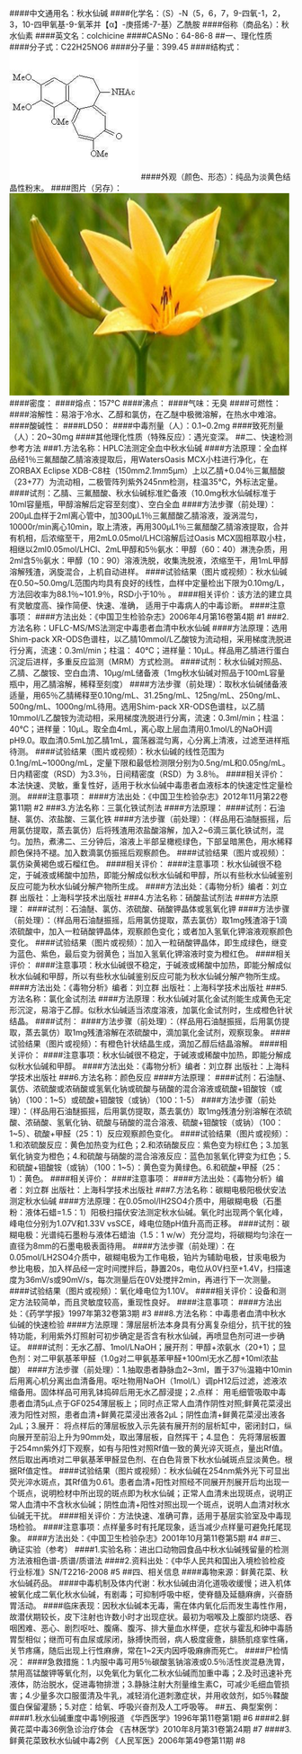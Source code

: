 ####中文通用名：秋水仙碱
####化学名：（S）-N（5，6，7，9-四氧-1，2，3，10-四甲氧基-9-氧苯并【α】-庚搭烯-7-基）乙酰胺
####俗称（商品名）：秋水仙素
####英文名：colchicine
####CASNo：64-86-8
##一、理化性质
####分子式：C22H25NO6
####分子量：399.45
####结构式：![结构式](./assets/duwu/秋水仙碱/@0结构式.jpg)
####外观（颜色、形态）：纯品为淡黄色结晶性粉末。
####图片（另存）：![外观](./assets/duwu/秋水仙碱/@1外观.jpg)
####密度：
####熔点：157℃
####沸点：
####气味：无臭
####可燃性：
####溶解性：易溶于冷水、乙醇和氯仿，在乙醚中极微溶解，在热水中难溶。
####酸碱性：
####LD50：
####中毒剂量（人）：0.1~0.2mg
####致死剂量（人）：20~30mg
####其他理化性质（特殊反应）：遇光变深。
##二、快速检测参考方法
###1.方法名称：HPLC法测定全血中秋水仙碱
####方法原理：全血样品经1％三氟醋酸乙腈溶液提取后，用WatersOasis MCX小柱进行净化，在ZORBAX Eclipse XDB-C8柱（150mm*2.1mm*5μm）上以乙腈+0.04％三氟醋酸（23+77）为流动相，二极管阵列紫外245nm检测，柱温35℃，外标法定量。
####试剂：乙腈、三氟醋酸、秋水仙碱标准贮备液（10.0mg秋水仙碱标准于10ml容量瓶，甲醇溶解后定容至刻度）、空白全血
####方法步骤（前处理）：200μL血样于2ml离心管中，加300μL1％三氟醋酸乙腈溶液，漩涡混匀，10000r/min离心10min，取上清液，再用300μL1％三氟醋酸乙腈溶液提取，合并有机相，后浓缩至干，用2mL0.05mol/LHCl溶解后过Oasis MCX固相萃取小柱，相继以2ml0.05mol/LHCl、2mL甲醇和5％氨水：甲醇（60：40）淋洗杂质，用2ml含5％氨水：甲醇（10：90）溶液洗脱，收集洗脱液，浓缩至干，用1mL甲醇溶解残渣，涡旋混合，上机自动进样。
####试验结果（图片或视频）：秋水仙碱在0.50~50.0mg/L范围内均具有良好的线性，血样中定量检出下限为0.10mg/L，方法回收率为88.1％~101.9％，RSD小于10％ 。
####相关评价：该方法的建立具有灵敏度高、操作简便、快速、准确， 适用于中毒病人的中毒诊断。
####注意事项：
####方法出处：《中国卫生检验杂志》2006年4月第16卷第4期 #1 
###2.方法名称：UFLC-MS/MS法测定中毒患者血清中秋水仙碱
####方法原理：选用Shim-pack XR-ODS色谱柱，以乙腈10mmol/L乙酸铵为流动相，采用梯度洗脱进行分离，流速：0.3ml/min；柱温： 40℃；进样量：10μL。样品用乙腈进行蛋白沉淀后进样，多重反应监测（MRM）方式检测。
####试剂：秋水仙碱对照品、乙腈、乙酸铵、空白血清、10μg/mL储备液（1mg秋水仙碱对照品于100mL容量瓶中，用乙腈溶解，稀释至刻度）
####方法步骤（前处理）：取秋水仙碱储备液适量，用65％乙腈稀释至0.10ng/mL、31.25ng/mL、125ng/mL、250ng/mL、500ng/mL、1000ng/mL待用。选用Shim-pack XR-ODS色谱柱，以乙腈10mmol/L乙酸铵为流动相，采用梯度洗脱进行分离，流速：0.3ml/min；柱温：40℃；进样量：10μL。取全血4mL，离心取上层血清用0.1mol/L的NaOH调pH9.0。取血清0.5mL加乙腈1mL，震荡器混匀离，心分离上清液，过滤至进样瓶待测。
####试验结果（图片或视频）：秋水仙碱的线性范围为0.1ng/mL~1000ng/mL，定量下限和最低检测限分别为0.5ng/mL和0.05ng/mL。日内精密度（RSD）为3.3％，日间精密度（RSD）为 3.8％。
####相关评价：本法快速、灵敏，重复性好，适用于秋水仙碱中毒患者血液标本的快速定性定量检测。
####注意事项：
####方法出处：《中国卫生检验杂志》2012年11月第22卷第11期 #2 
###3.方法名称：三氯化铁试剂法
####方法原理：
####试剂：石油醚、氯仿、浓盐酸、三氯化铁
####方法步骤（前处理）：（样品用石油醚振摇，后用氯仿提取，蒸去氯仿）后将残渣用浓盐酸溶解，加入2~6滴三氯化铁试剂，混匀。加热，煮沸二、三分钟后，溶液上半部呈橄榄绿色，下部呈暗黑色，用水稀释颜色保持不褪。加入数滴氯仿振摇后观察颜色。
####试验结果（图片或视频）：氯仿染黄褐色或石榴红色。
####相关评价：
####注意事项：秋水仙碱很不稳定，于碱液或稀酸中加热，即能分解成似秋水仙碱和甲醇，所以有些秋水仙碱鉴别反应可能为秋水仙碱分解产物所生成。
####方法出处：《毒物分析》编者：刘立群 出版社：上海科学技术出版社
###4.方法名称：硝酸盐试剂法
####方法原理：
####试剂：石油醚、氯仿、浓硫酸、硝酸钾晶体或氢氧化钾
####方法步骤（前处理）：（样品用石油醚振摇，后用氯仿提取，蒸去氯仿）取1mg残渣溶于1滴浓硫酸中，加入一粒硝酸钾晶体，观察颜色变化；或者加入氢氧化钾溶液观察颜色变化。
####试验结果（图片或视频）：加入一粒硝酸钾晶体，即生成绿色，继变为蓝色、紫色，最后变为弱黄色；当加入氢氧化钾溶液时变为橙红色。
####相关评价：
####注意事项：秋水仙碱很不稳定，于碱液或稀酸中加热，即能分解成似秋水仙碱和甲醇，所以有些秋水仙碱鉴别反应可能为秋水仙碱分解产物所生成。
####方法出处：《毒物分析》编者：刘立群 出版社：上海科学技术出版社
###5.方法名称：氯化金试剂法 
####方法原理：秋水仙碱对氯化金试剂能生成黄色无定形沉淀，易溶于乙醇。似秋水仙碱适当浓度溶液，加氯化金试剂时，生成橙色针状结晶。
####试剂：
####方法步骤（前处理）：（样品用石油醚振摇，后用氯仿提取，蒸去氯仿）取1mg残渣溶解在浓硫酸中，滴加氯化金试剂，观察现象。
####试验结果（图片或视频）：有橙色针状结晶生成，滴加乙醇后结晶溶解。
####相关评价：
####注意事项：秋水仙碱很不稳定，于碱液或稀酸中加热，即能分解成似秋水仙碱和甲醇。
####方法出处：《毒物分析》编者：刘立群 出版社：上海科学技术出版社
###6.方法名称：颜色反应
####方法原理：
####试剂：石油醚、氯仿、浓硫酸或浓硝酸或氢氧化钠或硫酸与硝酸的混合溶液或硫酸+钼酸铵（或钠）（100：1~5）或硫酸+钼酸铵（或钠）（100：1-5）
####方法步骤（前处理）：（样品用石油醚振摇，后用氯仿提取，蒸去氯仿）取1mg残渣分别溶解在浓硫酸、浓硝酸、氢氧化钠、硫酸与硝酸的混合溶液、硫酸+钼酸铵（或钠）（100：1~5）、硫酸+甲醛（25：1）反应观察颜色变化。
####试验结果（图片或视频）：1.和浓硫酸反应：黄色加热变为红色；2.和浓硝酸反应：紫色变为棕红色；3.加氢氧化钠变为橙色；4.和硫酸与硝酸的混合溶液反应：蓝色加氢氧化钾变为红色；5.和硫酸+钼酸铵（或钠）（100：1~5）：黄色变为黄绿色。6.和硫酸+甲醛（25：1）：黄色。
####相关评价：
####注意事项：
####方法出处：《毒物分析》编者：刘立群 出版社：上海科学技术出版社
###7.方法名称：碳糊电极阳极伏安法测定秋水仙碱
####方法原理：在0.05mol/lH2SO4介质中，用碳糊电极（石墨粉：液体石蜡=1.5：1）阳极扫描伏安法测定秋水仙碱。氧化时出现两个氧化峰，峰电位分别为1.07V和1.33V vsSCE，峰电位随pH值升高而正移。
####试剂：碳糊电极：光谱纯石墨粉与液体石蜡油（1.5：1 w/w）充分混均，将碳糊均匀涂在一直径为8mm的石墨电极表面待用。
####方法步骤（前处理）：在0.05mol/LH2SO4介质中，碳糊电极为工作电极，铂片为辅助电极，甘汞电极为参比电极，加入样品经一定时间搅拌后，静置20s，电位从0V扫至+1.4V，扫描速度为36mV/s或90mV/s，每次测量后在0V处搅拌2min，再进行下一次测量。
####试验结果（图片或视频）：氧化峰电位为1.10V。
####相关评价：设备和测定方法较简单，而且灵敏度较高，重现性良好。
####注意事项：
####方法出处：《药学学报》1997年第32卷第3期 #3
###8.方法名称：中毒患者血清中秋水仙碱的快速检验
####方法原理：薄层层析法本身具有分离复杂组分，抗干扰的独特功能，利用紫外灯照射可初步确定是否含有秋水仙碱，再喷显色剂可进一步确证。
####试剂：无水乙醇、1mol/LNaOH；展开剂：甲醇+浓氨水（20+1）；显色剂：对二甲氨基苯甲醛（1.0g对二甲氨基苯甲醛+100ml无水乙醇+10ml浓盐酸）
####方法步骤（前处理）：1.抽取患者静脉血2~3ml，置于37％温箱中10min后用离心机分离出血清备用。呕吐物用NaOH（1mol/L）调pH12后过滤，滤液浓缩备用。固体样品可用乳钵捣碎后用无水乙醇浸提；2.点样： 用毛细管吸取中毒患者血清5μL点于GF0254薄层板上；同时点正常人血清作阴性对照;鲜黄花菜浸出液为阳性对照，患者血清+鲜黄花菜浸出液各2μL；阴性血清+鲜黄花菜浸出液各2μL；3.展开： 将点样后的薄层板放入示先装有展开剂的层析缸中，密闭封口，纵向展开至前沿上升为90mm处，取出薄层板，自然挥干；4.显色： 先将薄层板置于254mn紫外灯下观察，如有与阳性对照Rf值一致的黄光谇灭斑点，量出Rf值。然后取出再喷对二甲氨基苯甲醛显色剂、在白色背景下秋水仙碱斑点显淡黄色。根据Rf值定性。
####试验结果（图片或视频）：秋水仙碱在254nm紫外光下可显出荧光淬水斑点，其Rf值为0.61。患者血清+阳性对照经不同展开剂展开后均出现一个斑点，说明检材中所出现的斑点即为秋水仙碱；正常人血清未出现斑点，说明正常人血清中不含秋水仙碱；阴性血清+阳性对照出现一个斑点，说明人血清对秋水仙碱无干扰。
####相关评价：方法快速、准确可靠，适用于基层实验室及中毒现场检验。
####注意事项：点样量多时有托尾现象，适当减少点样量可避免托尾现象。
####方法出处：《中国卫生检验杂志》2001年10月第11卷第5期 #4
##三、确证实验（参考）
####1.实验名称：进出口动物园食品中秋水仙碱残留量的检测方法液相色谱-质谱/质谱法
####2.资料出处：《中华人民共和国出入境检验检疫行业标准》SN/T2216-2008 #5
##四、相关信息
####毒物来源：鲜黄花菜、秋水仙碱药品。
####中毒机制及体内代谢：秋水仙碱由消化道吸收缓慢；进入机体被氧化成二氧化秋水仙碱，有剧毒；可抑制呼吸中枢，使脊髓及延髓麻痹，兴奋肠胃活动。
####临床表现：因秋水仙碱本无毒，需在体内氧化后而发生毒性作用，故潜伏期较长，皮下注射也许数小时才出现症状。最初为咽喉及上腹部灼烧感、吞咽困难、恶心、剧烈呕吐、腹痛、腹泻、排大量血水样便，症状与霍乱和砷中毒肠胃型相似；继而可有血尿或尿闭，脉搏快而弱，病人极度疲惫，腓肠肌痉挛性痛，关节疼痛，随后出现上行性麻痹，常在1~2天内因呼吸麻痹而死亡。
####尸检情况：
####急救措施：1.内服中毒可用5％碳酸氢钠溶液或0.5％活性炭混悬洗胃，禁用高锰酸钾等氧化剂，以免氧化为氧化二秋水仙碱而加重中毒；2.及时迅速补充液体，防治脱水，促进毒物排泄；3.静脉注射大剂量维生素C，可减少毛细血管损害；4.少量多次口服蛋清及牛乳，减轻消化道刺激症状，并用收敛剂，如5％鞣酸蛋白保留灌肠；5.对症：给氧、呼吸兴奋剂及人工呼吸等。
##五、典型案例：
####1.秋水仙碱重度中毒1例报道 《华西医学》1996年第11卷第1期 #6
####2.鲜黄花菜中毒36例急诊治疗体会 《吉林医学》2010年8月第31卷第24期 #7
####3.鲜黄花菜致秋水仙碱中毒2例 《人民军医》2006年第49卷第11期 #8
